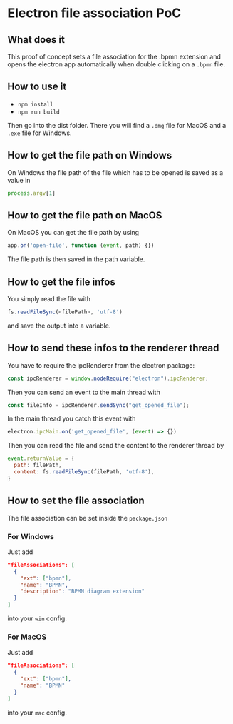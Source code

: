 # Electron file association PoC

## What does it

This proof of concept sets a file association for the .bpmn extension
and opens the electron app automatically when double clicking on a ```.bpmn```
file.

## How to use it

- ```npm install```
- ```npm run build```

Then go into the dist folder. There you will find a ```.dmg``` file for MacOS
and a ```.exe``` file for Windows.

## How to get the file path on Windows

On Windows the file path of the file which has to be opened is saved as a value
in 
```javascript
process.argv[1]
```

## How to get the file path on MacOS

On MacOS you can get the file path by using
```javascript
app.on('open-file', function (event, path) {})
```
The file path is then saved in the path variable.

## How to get the file infos

You simply read the file with
```javascript
fs.readFileSync(<filePath>, 'utf-8')
```
and save the output into a variable.

## How to send these infos to the renderer thread

You have to require the ipcRenderer from the electron package:
```javascript
const ipcRenderer = window.nodeRequire("electron").ipcRenderer;
```
Then you can send an event to the main thread with
```javascript
const fileInfo = ipcRenderer.sendSync("get_opened_file");
```

In the main thread you catch this event with
```javascript
electron.ipcMain.on('get_opened_file', (event) => {})
```
Then you can read the file and send the content to the renderer thread
by 
```javascript
event.returnValue = {
  path: filePath,
  content: fs.readFileSync(filePath, 'utf-8'),
}
```

## How to set the file association

The file association can be set inside the ```package.json```

### For Windows

Just add 
```json
"fileAssociations": [
  {
    "ext": ["bpmn"],
    "name": "BPMN",
    "description": "BPMN diagram extension"
  }
]
```
into your ```win``` config.

### For MacOS

Just add
```json
"fileAssociations": [
  {
    "ext": ["bpmn"],
    "name": "BPMN"
  }
]
```
into your ```mac``` config.